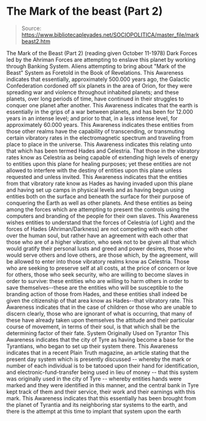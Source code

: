 # The Mark of the beast (Part 2)

> Source: https://www.bibliotecapleyades.net/SOCIOPOLITICA/master_file/markbeast2.htm

The
Mark of the Beast (Part 2)
(reading given October 11-1978)
Dark Forces led
by the Ahriman Forces are
attempting to enslave this planet by working through
Banking System.
Aliens attempting to bring about "Mark of the Beast"
System as Foretold in the Book of Revelations.
This Awareness indicates that essentially, approximately 500.000 years ago, the Galactic Confederation cordoned off six planets in the area of Orion, for they were spreading war and violence throughout inhabited planets; and these planets, over long periods of time, have continued in their struggles to conquer one planet after another.
This Awareness indicates that the earth is essentially in the grips of a war between planets, and has been for 12.000 years in an intense level; and prior to that, in a less intense level, for approximately 60.000 years. This Awareness indicates these entities from those other realms have the capability of transcending, or transmuting certain vibratory rates in the electromagnetic spectrum and traveling from place to place in the universe. This Awareness indicates this relating unto that which has been termed Hades and Celestria. That those in the vibratory rates know as Celestria as being capable of extending high levels of energy to entities upon this plane for healing purposes; yet these entities are not allowed to interfere with the destiny of entities upon this plane unless requested and unless invited.
This Awareness indicates that the entities from that vibratory rate know as Hades as having invaded upon this plane and having set up camps in physical levels and as having begun using entities both on the surface and beneath the surface for their purpose of conquering the Earth as well as other planets. And these entities as being among the forces which are attempting to present the controls using the computers and branding of the people for their own slaves.
This Awareness wishes entities to understand that the forces of Celestria (of Light) and the forces of Hades (Ahriman/Darkness) are not competing with each other over the human soul, but rather have an agreement with each other that those who are of a higher vibration, who seek not to be given all that which would gratify their personal lusts and greed and power desires, those who would serve others and love others, are those which, by the agreement, will be allowed to enter into those vibratory realms know as Celestria. Those who are seeking to preserve self at all costs, at the price of concern or love for others, those who seek security, who are willing to become slaves in order to survive: these entities who are willing to harm others in order to save themselves--these are the entities who will be susceptible to the branding action of those from Hades, and these entities shall indeed be given the citizenship of that area know as Hades--that vibratory rate.
This Awareness indicates that in the case of children or those who are unable to discern clearly, those who are ignorant of what is occurring, that many of these have already taken upon themselves the attitude and their particular course of movement, in terms of their soul, is that which shall be the determining factor of their fate.
System Originally Used on Tyrantor
This Awareness indicates that the city of Tyre as having become a base for the Tyrantians, who began to set up their system there. This Awareness indicates that in a recent Plain Truth magazine, an article stating that the present day system which is presently discussed -- whereby the mark or number of each individual is to be tatooed upon their hand for identification, and electronic-fund-transfer being used in lieu of money -- that this system was originally used in the city of Tyre -- whereby entities hands were marked and they were identified in this manner, and the central bank in Tyre kept track of them and their service, their work and their earnings with this mark. This Awareness indicates that this essentially has been brought from the planet of Tyrantia and its neighboring star systems to the earth, and there is the attempt at this time to implant that system upon the earth
